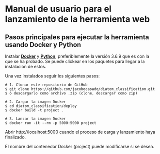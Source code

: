 # Manual de usuario para el lanzamiento de la herramienta web

## Pasos principales para ejecutar la herramienta usando Docker y Python

Instalar **[Docker](https://www.docker.com)** y **[Python](https://www.python.org/downloads/)**, preferiblemente la versión 3.6.9 que es con la que se ha probado.
Se puede clickear en los paquetes para llegar a la instalación de estos.

Una vez instalados seguir los siguientes pasos:

```
# 1. Clonar este repositorio de GitHub
$ git clone https://github.com/jacobocasado/diatom_classification.git
$ o descargarlo como archivo .zip (clone, descargar como zip)

# 2. Cargar la imagen Docker
$ cd diatom_classification/deploy
$ docker build -t project .

# 3. Lanzar la imagen Docker
$ docker run -it --rm -p 5000:5000 project
```

Abrir http://localhost:5000 cuando el proceso de carga y lanzamiento haya finalizado.

El nombre del contenedor Docker (project) puede modificarse si se desea.
